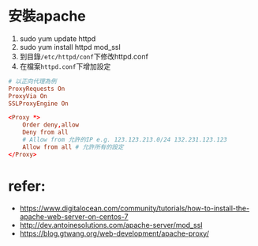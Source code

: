 # 安裝apache
1. sudo yum update httpd
2. sudo yum install httpd mod_ssl
3. 到目錄`/etc/httpd/conf`下修改httpd.conf
4. 在檔案`httpd.conf`下增加設定
```conf
# 以正向代理為例
ProxyRequests On
ProxyVia On
SSLProxyEngine On

<Proxy *>
    Order deny,allow
    Deny from all
    # Allow from 允許的IP e.g. 123.123.213.0/24 132.231.123.123
    Allow from all # 允許所有的設定
</Proxy>
```

# refer:
- https://www.digitalocean.com/community/tutorials/how-to-install-the-apache-web-server-on-centos-7
- http://dev.antoinesolutions.com/apache-server/mod_ssl
- https://blog.gtwang.org/web-development/apache-proxy/
